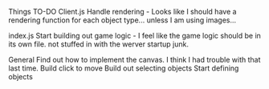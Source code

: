 Things TO-DO
Client.js
    Handle rendering - Looks like I should have a rendering function for each object type... unless I am using images...

index.js
    Start building out game logic - I feel like the game logic should be in its own file. not stuffed in with the werver startup junk.

General
    Find out how to implement the canvas. I think I had trouble with that last time.
    Build click to move
    Build out selecting objects
    Start defining objects
